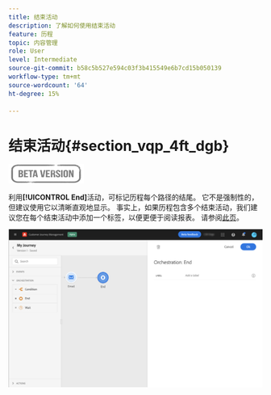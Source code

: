 ```yaml
---
title: 结束活动
description: 了解如何使用结束活动
feature: 历程
topic: 内容管理
role: User
level: Intermediate
source-git-commit: b58c5b527e594c03f3b415549e6b7cd15b050139
workflow-type: tm+mt
source-wordcount: '64'
ht-degree: 15%

---
```


# 结束活动{#section_vqp_4ft_dgb}

![](../assets/do-not-localize/badge.png)

利用&#x200B;**[!UICONTROL End]**&#x200B;活动，可标记历程每个路径的结尾。 它不是强制性的，但建议使用它以清晰直观地显示。 事实上，如果历程包含多个结束活动，我们建议您在每个结束活动中添加一个标签，以便更便于阅读报表。 请参阅[此页](../reports/live-report.md)。

![](../assets/journey54.png)
